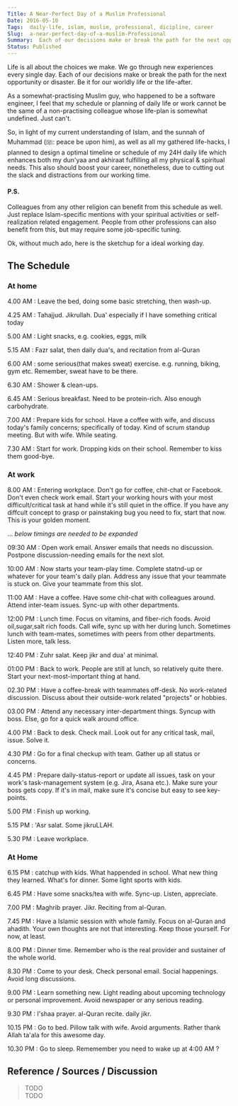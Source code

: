 ```yaml
---
Title: A Near-Perfect Day of a Muslim Professional
Date: 2016-05-10
Tags:  daily-life, islam, muslim, professional, dicipline, career 
Slug:  a-near-perfect-day-of-a-muslim-Professional
Summary:  Each of our decisions make or break the path for the next opportunity or disaster. Be it for our worldly life or the life-after.
Status: Published
---
```


Life is all about the choices we make. We go through new experiences every single day. 
Each of our decisions make or break the path for the next opportunity or disaster. Be it for our worldly life or the life-after.

As a somewhat-practising Muslim guy, who happened to be a software engineer, I feel that my schedule or planning of daily life or work cannot be the same of a non-practising colleague whose life-plan is somewhat undefined.
Just can't.

So, in light of my current understanding of Islam, and the sunnah of Muhammad (ﷺ: peace be upon him), as well as all my gathered life-hacks, I planned to design a optimal timeline or schedule of my 24H daily life which enhances both my dun'yaa and akhiraat fulfilling all my physical & spiritual needs. This also should boost your career, nonetheless, due to cutting out the slack and distractions from our working time.

#### P.S.
Colleagues from any other religion can benefit from this schedule as well. Just replace Islam-specific mentions with your spiritual activities or self-realization related engagement. People from other professions can also benefit from this, but may require some job-specific tuning.


Ok, without much ado, here is the sketchup for a ideal working day.

## The Schedule

### At home

4.00 AM  :   Leave the bed, doing some basic stretching, then wash-up.

4.25 AM  :   Tahajjud. Jikrullah. Dua' especially if I have something critical today

5.00 AM  :   Light snacks, e.g. cookies, eggs, milk

5.15 AM  :   Fazr salat, then daily dua's, and recitation from al-Quran

6.00 AM  :   some serious(that makes sweat) exercise. e.g. running, biking, gym etc. Remember, sweat have to be there.

6.30 AM  :   Shower & clean-ups.

6.45 AM  :   Serious breakfast. Need to be protein-rich. Also enough carbohydrate.

7.00 AM  :   Prepare kids for school. Have a coffee with wife, and discuss today's family concerns; specifically of today. Kind of scrum standup meeting. But with wife. While seating.

7.30 AM  :   Start for work. Dropping kids on their school. Remember to kiss them good-bye.

### At work

8.00 AM  :  Entering workplace. Don't go for coffee, chit-chat or Facebook. Don't even check work email. Start your working hours with your most difficult/critical task at hand while it's still quiet in the office. If you have any diffcult concept to grasp or painstaking bug you need to fix, start that now. This is your golden moment.

... _below timings are needed to  be expanded_

09:30 AM :  Open work email. Answer emails that needs no discussion. Postpone discussion-needing emails for the next slot.

10:00 AM :  Now starts your team-play time. Complete statnd-up or whatever for your team's daily plan. Address any issue that your teammate is stuck on. Give your teammate from this slot.

11:00 AM :  Have a coffee. Have some chit-chat with colleagues around. Attend inter-team issues. Sync-up with other departments.

12:00 PM :  Lunch time. Focus on vitamins, and fiber-rich foods. Avoid oil,sugar,salt rich foods. Call wife, sync up with her during lunch. Sometimes lunch with team-mates, sometimes with peers from other departments. Listen more, talk less.

12:40 PM :  Zuhr salat. Keep jikr and dua' at minimal.

01:00 PM  :  Back to work. People are still at lunch, so relatively quite there. Start your next-most-important thing at hand.

02.30 PM  :  Have a coffee-break with teammates off-desk. No work-related discussion. Discuss about their outside-work related "projects" or hobbies.

03.00 PM  :  Attend any necessary inter-department things. Syncup with boss. Else, go for a quick walk around office.

4.00 PM  :   Back to desk. Check mail. Look out for any critical task, mail, issue. Solve it.

4.30 PM  :   Go for a final checkup with team. Gather up all status or concerns.

4.45 PM  :   Prepare daily-status-report or update all issues, task on your work's task-management system (e.g. Jira, Asana etc.). Make sure your boss gets copy. If it's in mail, make sure it's concise but easy to see key-points.

5.00 PM  :   Finish up working.

5.15 PM  :   'Asr salat. Some jikruLLAH.

5.30 PM  :   Leave workplace.

### At Home
6.15 PM  :   catchup with kids. What happended in school. What new thing they learned. What's for dinner. Some light sports with kids.

6.45 PM  :   Have some snacks/tea with wife. Sync-up. Listen, appreciate.

7.00 PM  :   Maghrib prayer. Jikr. Reciting from al-Quran.

7.45 PM  :   Have a Islamic session with whole family. Focus on al-Quran and ahadith. Your own thoughts are not that interesting. Keep those yourself. For now, at least.

8.00 PM  :   Dinner time. Remember who is the real provider and sustainer of the whole world.

8.30 PM  :   Come to your desk. Check personal email. Social happenings. Avoid long discussions.

9.00 PM  :    Learn something new. Light reading about upcoming technology or personal improvement. Avoid newspaper or any serious reading.

9.30 PM  :   I'shaa prayer. al-Quran recite. daily jikr.

10.15 PM  :  Go to bed. Pillow talk with wife. Avoid arguments. Rather thank Allah ta'ala for this awesome day.

10.30 PM  :  Go to sleep. Rememember you need to wake up at 4:00 AM ?


## Reference / Sources / Discussion

> TODO  
> TODO
